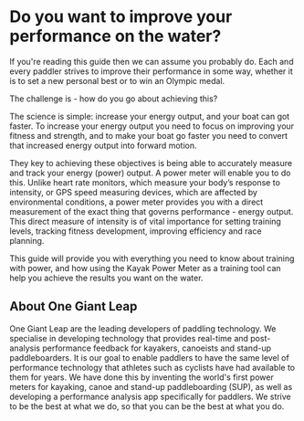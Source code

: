 # Do you want to improve your performance on the water?

If you're reading this guide then we can assume you probably do. Each and every paddler strives to improve their performance in some way, whether it is to set a new personal best or to win an Olympic medal. 

The challenge is - how do you go about achieving this?

The science is simple: increase your energy output, and your boat can got faster. To increase your energy output you need to focus on improving your fitness and strength, and to make your boat go faster you need to convert that increased energy output into forward motion.

They key to achieving these objectives is being able to accurately measure and track your energy (power) output. A power meter will enable you to do this. Unlike heart rate monitors, which measure your body’s response to intensity, or GPS speed measuring devices, which are affected by environmental conditions, a power meter provides you with a direct measurement of the exact thing that governs performance - energy output. This direct measure of intensity is of vital importance for setting training levels, tracking fitness development, improving efficiency and race planning. 

This guide will provide you with everything you need to know about training with power, and how using the Kayak Power Meter as a training tool can help you achieve the results you want on the water.


## About One Giant Leap
One Giant Leap are the leading developers of paddling technology. We specialise in developing technology that provides real-time and post-analysis performance feedback for kayakers, canoeists and stand-up paddleboarders. 
It is our goal to enable paddlers to have the same level of performance technology that athletes such as cyclists have had available to them for years. We have done this by inventing the world's first power meters for kayaking, canoe and stand-up paddleboarding (SUP), as well as developing a performance analysis app specifically for paddlers. 
We strive to be the best at what we do, so that you can be the best at what you do.


